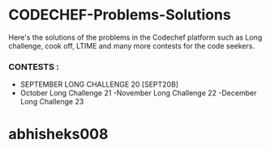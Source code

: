 # CODECHEF-Problems-Solutions
Here's the solutions of the problems in the Codechef platform such as Long challenge, cook off, LTIME and many more contests for the code seekers.

### CONTESTS :
- SEPTEMBER LONG CHALLENGE 20 [SEPT20B]
- October Long Challenge 21
-November Long Challenge 22
-December Long Challenge 23

# abhisheks008

